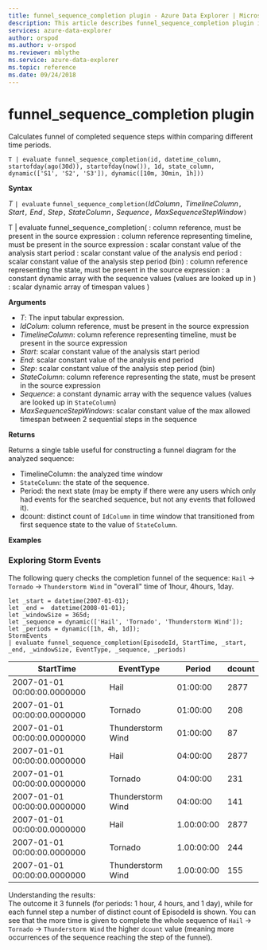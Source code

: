 ```yaml
---
title: funnel_sequence_completion plugin - Azure Data Explorer | Microsoft Docs
description: This article describes funnel_sequence_completion plugin in Azure Data Explorer.
services: azure-data-explorer
author: orspod
ms.author: v-orspod
ms.reviewer: mblythe
ms.service: azure-data-explorer
ms.topic: reference
ms.date: 09/24/2018
---
```

# funnel_sequence_completion plugin

Calculates funnel of completed sequence steps within comparing different time periods.

```kusto
T | evaluate funnel_sequence_completion(id, datetime_column, startofday(ago(30d)), startofday(now()), 1d, state_column, dynamic(['S1', 'S2', 'S3']), dynamic([10m, 30min, 1h]))
```

**Syntax**

*T* `| evaluate` `funnel_sequence_completion(`*IdColumn*`,` *TimelineColumn*`,` *Start*`,` *End*`,` *Step*`,` *StateColumn*`,` *Sequence*`,` *MaxSequenceStepWindow*`)`

T | evaluate funnel_sequence_completion( 
            <IdColumn>: column reference, must be present in the source expression 
            <TimelineColumn>: column reference representing timeline, must be present in the source expression 
            <Start>: scalar constant value of the analysis start period 
            <End>: scalar constant value of the analysis end period 
            <Step>: scalar constant value of the analysis step period (bin) 
            <StateColumn>: column reference representing the state, must be present in the source expression 
            <Sequence>: a constant dynamic array with the sequence values (values are looked up in <StateColumn>) 
            <MaxSequenceWindows>: scalar dynamic array of timespan values 
            ) 

**Arguments**

* *T*: The input tabular expression.
* *IdColum*: column reference, must be present in the source expression
* *TimelineColumn*: column reference representing timeline, must be present in the source expression
* *Start*: scalar constant value of the analysis start period
* *End*: scalar constant value of the analysis end period
* *Step*: scalar constant value of the analysis step period (bin) 
* *StateColumn*: column reference representing the state, must be present in the source expression
* *Sequence*: a constant dynamic array with the sequence values (values are looked up in `StateColumn`)
* *MaxSequenceStepWindows*: scalar constant value of the max allowed timespan between 2 sequential steps in the sequence

**Returns**

Returns a single table useful for constructing a funnel diagram for the analyzed sequence:

* TimelineColumn: the analyzed time window
* `StateColumn`: the state of the sequence.
* Period: the next state (may be empty if there were any users which only had events for the searched sequence, but not any events that followed it). 
* dcount: distinct count of `IdColumn` in time window that transitioned from first sequence state to the value of `StateColumn`.

**Examples**

### Exploring Storm Events 

The following query checks the completion funnel of the sequence: `Hail` -> `Tornado` -> `Thunderstorm Wind`
in "overall" time of 1hour, 4hours, 1day. 

```kusto
let _start = datetime(2007-01-01);
let _end =  datetime(2008-01-01);
let _windowSize = 365d;
let _sequence = dynamic(['Hail', 'Tornado', 'Thunderstorm Wind']);
let _periods = dynamic([1h, 4h, 1d]);
StormEvents
| evaluate funnel_sequence_completion(EpisodeId, StartTime, _start, _end, _windowSize, EventType, _sequence, _periods) 
```

|StartTime|EventType|Period|dcount|
|---|---|---|---|
|2007-01-01 00:00:00.0000000|Hail|01:00:00|2877|
|2007-01-01 00:00:00.0000000|Tornado|01:00:00|208|
|2007-01-01 00:00:00.0000000|Thunderstorm Wind|01:00:00|87|
|2007-01-01 00:00:00.0000000|Hail|04:00:00|2877|
|2007-01-01 00:00:00.0000000|Tornado|04:00:00|231|
|2007-01-01 00:00:00.0000000|Thunderstorm Wind|04:00:00|141|
|2007-01-01 00:00:00.0000000|Hail|1.00:00:00|2877|
|2007-01-01 00:00:00.0000000|Tornado|1.00:00:00|244|
|2007-01-01 00:00:00.0000000|Thunderstorm Wind|1.00:00:00|155|

Understanding the results:  
The outcome it 3 funnels (for periods: 1 hour, 4 hours, and 1 day), while for each funnel step a number 
of distinct count of EpisodeId is shown. You can see that the more time is given to complete the whole sequence of `Hail` -> `Tornado` -> `Thunderstorm Wind` the higher `dcount` value (meaning more occurrences of the sequence reaching the step of the funnel).
